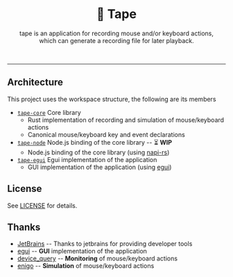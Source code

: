 [//]: # (![]&#40;https://img.shields.io/github/v/release/lopo12123/tape&#41;)

[//]: # (<img src="./tape.png" width="128" height="128" alt="tape">)

<div align="center">
    <h1>🎥 Tape</h1>
    <p>tape is an application for recording mouse and/or keyboard actions,<br/>which can generate a recording file for later playback.</p>
    <div align="center">
        <img src="https://img.shields.io/badge/license-MIT-blue.svg" alt="">
        <img src="https://img.shields.io/github/last-commit/lopo12123/tape" alt="">
    </div>
</div>

---

## Architecture

This project uses the workspace structure, the following are its members

- [`tape-core`](./crates/tape-core) Core library
    - Rust implementation of recording and simulation of mouse/keyboard actions
    - Canonical mouse/keyboard key and event declarations
- [`tape-node`](./crates/tape-node) Node.js binding of the core library -- ⏳ **WIP**
    - Node.js binding of the core library (using [napi-rs](https://github.com/napi-rs/napi-rs))
- [`tape-egui`](./crates/tape-egui) Egui implementation of the application
    - GUI implementation of the application (using [egui](https://github.com/emilk/egui))

## License

See [LICENSE](./LICENSE) for details.

## Thanks

- [JetBrains](https://jb.gg/OpenSourceSupport) -- Thanks to jetbrains for providing developer tools
- [egui](https://github.com/emilk/egui) -- **GUI** implementation of the application
- [device_query](https://github.com/ostrosco/device_query) -- **Monitoring** of mouse/keyboard actions
- [enigo](https://github.com/enigo-rs/enigo) -- **Simulation** of mouse/keyboard actions